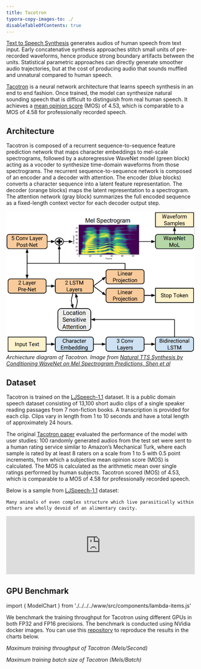 ```yaml
---
title: Tacotron
typora-copy-images-to: ./
disableTableOfContents: true
---
```


[Text to Speech Synthesis](https://en.wikipedia.org/wiki/Speech_synthesis) generates audios of human speech from text input. Early concatenative synthesis approaches stitch small units of pre-recorded waveforms, hence produce strong boundary artifacts between the units. Statistical parametric approaches can directly generate smoother audio trajectories, but at the cost of producing audio that sounds muffled and unnatural compared to human speech.

[Tacotron](https://arxiv.org/abs/1712.05884) is a neural network architecture that learns speech synthesis in an end to end fashion. Once trained, the model can synthesize natural sounding speech that is difficult to distinguish from real human speech. It achieves a [mean opinion score](https://en.wikipedia.org/wiki/Mean_opinion_score) (MOS) of 4.53, which is comparable to a MOS of 4.58 for professionally recorded speech.

## Architecture

Tacotron is composed of a recurrent sequence-to-sequence feature prediction network that maps character embeddings to mel-scale spectrograms, followed by a autoregressive WaveNet model (green block) acting as a vocoder to synthesize time-domain waveforms from those spectrograms. The recurrent sequence-to-sequence network is composed of an encoder and a decoder with attention. The encoder (blue blocks) converts a character sequence into a latent feature representation. The decoder (orange blocks) maps the latent representation to a spectrogram. The attention network (gray block) summarizes the full encoded sequence as a fixed-length context vector for each decoder output step.


![Tacotron](tacotron.png)
*Archiecture diagram of Tacotron. Image from [Natural TTS Synthesis by Conditioning WaveNet on Mel Spectrogram Predictions, Shen et al](https://arxiv.org/abs/1712.05884)*

## Dataset

Tacotron is trained on the [LJSpeech-1.1](https://keithito.com/LJ-Speech-Dataset/) dataset. It is a public domain speech dataset consisting of 13,100 short audio clips of a single speaker reading passages from 7 non-fiction books. A transcription is provided for each clip. Clips vary in length from 1 to 10 seconds and have a total length of approximately 24 hours. 

The original [Tacotron paper](https://arxiv.org/abs/1712.05884) evaluated the performance of the model with user studies: 100 randomly generated audios from the test set were sent to a human rating service similar to Amazon’s Mechanical Turk, where each sample is rated by at least 8 raters on a scale from 1 to 5 with 0.5 point increments, from which a subjective mean opinion score (MOS) is calculated. The MOS is calculated as the arithmetic mean over single ratings performed by human subjects. Tacotron scored (MOS) of 4.53, which is comparable to a MOS of 4.58 for professionally recorded speech.

<!-- Mel stands for Mel Spectrogram, a way of visualizing sound as a Spectrogram in [Mel Scale](https://en.wikipedia.org/wiki/Mel_scale). The Mel Scale converts sound into numbers so that the distance between the numbers matches the distance as it registers to the human ear. It is a “perceptual” scale, where each tone in Hz has a perceptual pitch on the Mel Scale.  -->

<!-- ![MovieLens](movielens.png)*MovieLens gives personalized movie recommendations to users based on their rating. Image from [MovieLens](https://movielens.org/)* -->


Below is a sample from [LJSpeech-1.1](https://keithito.com/LJ-Speech-Dataset/) dataset:


```
Many animals of even complex structure which live parasitically within others are wholly devoid of an alimentary cavity.
```

<iframe allowtransparency="true" style="background: #FFFFFF;" width="100%" height="155" frameborder="0"
src="https://keithito.com/LJ-Speech-Dataset/LJ025-0076.wav"></iframe>

## GPU Benchmark

import { ModelChart } from './../../../www/src/components/lambda-items.js'

We benchmark the training throughput for Tacotron using different GPUs in both FP32 and FP16 precisions. The benchmark is conducted using NVidia docker images. You can use this [repository](https://github.com/lambdal/deeplearning-benchmark) to reproduce the results in the charts below.


<ModelChart selected_model='tacotron2' selected_gpu='V100' selected_metric="throughput"/>

*Maximum training throughput of Tacotron (Mels/Second)*


<ModelChart selected_model='tacotron2' selected_gpu='V100' selected_metric="bs"/>

*Maximum training batch size of Tacotron (Mels/Batch)*
